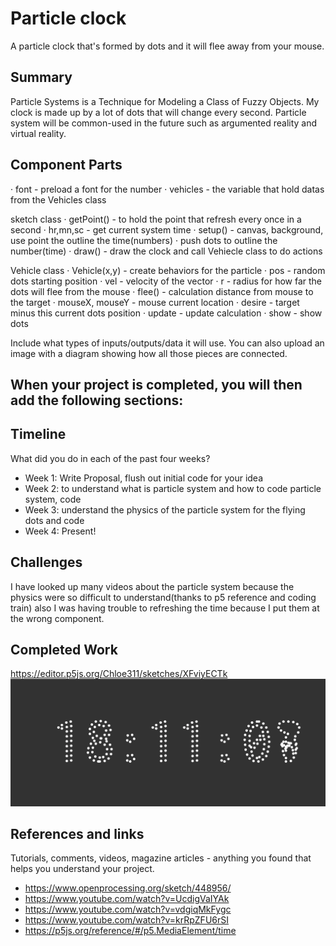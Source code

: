 
# Particle clock

A particle clock that's formed by dots and it will flee away from your mouse.

## Summary

Particle Systems is a Technique for Modeling a Class of Fuzzy Objects. My clock is made up by a lot of dots that will change every second. Particle system will be common-used in the future such as argumented reality and virtual reality. 

## Component Parts

· font - preload a font for the number
· vehicles - the variable that hold datas from the Vehicles class

sketch class
· getPoint() - to hold the point that refresh every once in a second
   · hr,mn,sc - get current system time
· setup() - canvas, background, use point the outline the time(numbers)
   · push dots to outline the number(time) 
· draw() - draw the clock and call Vehiecle class to do actions

Vehicle class
· Vehicle(x,y) - create behaviors for the particle
· pos - random dots starting position
· vel - velocity of the vector
· r - radius for how far the dots will flee from the mouse
· flee() - calculation distance from mouse to the target
· mouseX, mouseY - mouse current location
· desire - target minus this current dots position
· update - update calculation
· show - show dots

Include what types of inputs/outputs/data it will use. You can also upload an image with a diagram showing how all those pieces are connected.

## When your project is completed, you will then add the following sections:

## Timeline

What did you do in each of the past four weeks?

- Week 1: Write Proposal, flush out initial code for your idea
- Week 2: to understand what is particle system and how to code particle system, code
- Week 3: understand the physics of the particle system for the flying dots and code
- Week 4: Present!
 
## Challenges

I have looked up many videos about the particle system because the physics were so difficult to understand(thanks to p5 reference and coding train) also I was having trouble to refreshing the time because I put them at the wrong component. 

## Completed Work

https://editor.p5js.org/Chloe311/sketches/XFviyECTk
![](https://github.com/Chloe311/final-clock/blob/master/Screen%20Shot%202019-12-09%20at%206.11.08%20PM.png)

## References and links

Tutorials, comments, videos, magazine articles - anything you found that helps you understand your project.

- https://www.openprocessing.org/sketch/448956/
- https://www.youtube.com/watch?v=UcdigVaIYAk
- https://www.youtube.com/watch?v=vdgiqMkFygc
- https://www.youtube.com/watch?v=krRpZFU6rSI
- https://p5js.org/reference/#/p5.MediaElement/time

